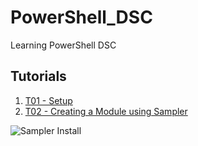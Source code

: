 # PowerShell_DSC
Learning PowerShell DSC


## Tutorials

1. [T01 - Setup](./Tutorials/T01/ReadMe.md)
2. [T02 - Creating a Module using Sampler](./Tutorials/T02/ReadMe.md)


![Sampler Install](./images/02-sampler-install.PNG)

